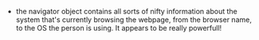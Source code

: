 * the navigator object contains all sorts of nifty information about the system that's currently browsing the webpage, from the browser name, to the OS the person is using. It appears to be really powerfull!